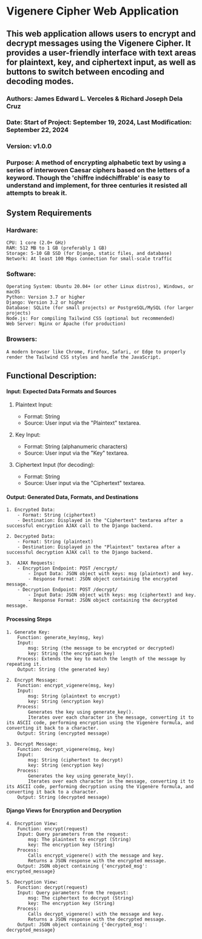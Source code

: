 # Vigenere Cipher Web Application
## This web application allows users to encrypt and decrypt messages using the Vigenere Cipher. It provides a user-friendly interface with text areas for plaintext, key, and ciphertext input, as well as buttons to switch between encoding and decoding modes.

### Authors: James Edward L. Verceles & Richard Joseph Dela Cruz
### Date: Start of Project: September 19, 2024, Last Modification: September 22, 2024
### Version: v1.0.0
### Purpose: A method of encrypting alphabetic text by using a series of interwoven Caesar ciphers based on the letters of a keyword. Though the 'chiffre indéchiffrable' is easy to understand and implement, for three centuries it resisted all attempts to break it.


## System Requirements 

### Hardware:

    CPU: 1 core (2.0+ GHz)
    RAM: 512 MB to 1 GB (preferably 1 GB)
    Storage: 5-10 GB SSD (for Django, static files, and database)
    Network: At least 100 Mbps connection for small-scale traffic

### Software:

    Operating System: Ubuntu 20.04+ (or other Linux distros), Windows, or macOS
    Python: Version 3.7 or higher
    Django: Version 3.2 or higher
    Database: SQLite (for small projects) or PostgreSQL/MySQL (for larger projects)
    Node.js: For compiling Tailwind CSS (optional but recommended)
    Web Server: Nginx or Apache (for production)

### Browsers:

    A modern browser like Chrome, Firefox, Safari, or Edge to properly render the Tailwind CSS styles and handle the JavaScript.

## Functional Description: 

#### Input: Expected Data Formats and Sources

   1. Plaintext Input:
        - Format: String
        - Source: User input via the "Plaintext" textarea.

   2. Key Input:
        - Format: String (alphanumeric characters)
        - Source: User input via the "Key" textarea.

   3. Ciphertext Input (for decoding):
        - Format: String
        - Source: User input via the "Ciphertext" textarea.

#### Output: Generated Data, Formats, and Destinations

    1. Encrypted Data:
        - Format: String (ciphertext)
        - Destination: Displayed in the "Ciphertext" textarea after a successful encryption AJAX call to the Django backend.

    2. Decrypted Data:
        - Format: String (plaintext)
        - Destination: Displayed in the "Plaintext" textarea after a successful decryption AJAX call to the Django backend.

    3.  AJAX Requests:
        - Encryption Endpoint: POST /encrypt/
            - Input Data: JSON object with keys: msg (plaintext) and key.
            - Response Format: JSON object containing the encrypted message.
        - Decryption Endpoint: POST /decrypt/
            - Input Data: JSON object with keys: msg (ciphertext) and key.
            - Response Format: JSON object containing the decrypted message.

#### Processing Steps

    1. Generate Key:
        Function: generate_key(msg, key)
        Input:
            msg: String (the message to be encrypted or decrypted)
            key: String (the encryption key)
        Process: Extends the key to match the length of the message by repeating it.
        Output: String (the generated key)

    2. Encrypt Message:
        Function: encrypt_vigenere(msg, key)
        Input:
            msg: String (plaintext to encrypt)
            key: String (encryption key)
        Process:
            Generates the key using generate_key().
            Iterates over each character in the message, converting it to its ASCII code, performing encryption using the Vigenère formula, and converting it back to a character.
        Output: String (encrypted message)

    3. Decrypt Message:
        Function: decrypt_vigenere(msg, key)
        Input:
            msg: String (ciphertext to decrypt)
            key: String (encryption key)
        Process:
            Generates the key using generate_key().
            Iterates over each character in the message, converting it to its ASCII code, performing decryption using the Vigenère formula, and converting it back to a character.
        Output: String (decrypted message)

#### Django Views for Encryption and Decryption

    4. Encryption View:
        Function: encrypt(request)
        Input: Query parameters from the request:
            msg: The plaintext to encrypt (String)
            key: The encryption key (String)
        Process:
            Calls encrypt_vigenere() with the message and key.
            Returns a JSON response with the encrypted message.
        Output: JSON object containing {'encrypted_msg': encrypted_message}

    5. Decryption View:
        Function: decrypt(request)
        Input: Query parameters from the request:
            msg: The ciphertext to decrypt (String)
            key: The encryption key (String)
        Process:
            Calls decrypt_vigenere() with the message and key.
            Returns a JSON response with the decrypted message.
        Output: JSON object containing {'decrypted_msg': decrypted_message}
